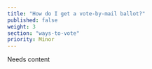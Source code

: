 ```yaml
---
title: "How do I get a vote-by-mail ballot?"
published: false
weight: 3
section: "ways-to-vote"
priority: Minor
---
```


Needs content
